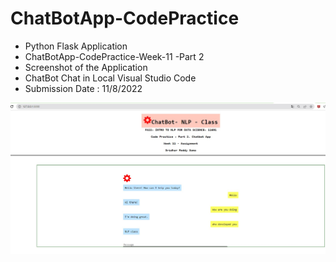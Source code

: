 # ChatBotApp-CodePractice
* Python Flask Application 
* ChatBotApp-CodePractice-Week-11 -Part 2
* Screenshot of the Application
* ChatBot Chat in Local Visual Studio Code
* Submission Date : 11/8/2022
<img src="/ChatterBot-Screenshot.jpg" alt="Screen Shot -1"/>
